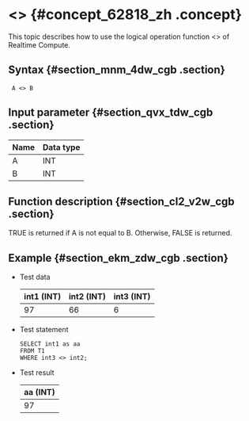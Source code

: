 # <\> {#concept_62818_zh .concept}

This topic describes how to use the logical operation function <\> of Realtime Compute.

## Syntax {#section_mnm_4dw_cgb .section}

```language-sql
 A <> B 

```

## Input parameter {#section_qvx_tdw_cgb .section}

|Name|Data type|
|----|---------|
|A|INT|
|B|INT|

## Function description {#section_cl2_v2w_cgb .section}

TRUE is returned if A is not equal to B. Otherwise, FALSE is returned.

## Example {#section_ekm_zdw_cgb .section}

-   Test data

    |int1 \(INT\)|int2 \(INT\)|int3 \(INT\)|
    |------------|------------|------------|
    |97|66|6|

-   Test statement

    ```
    SELECT int1 as aa
    FROM T1
    WHERE int3 <> int2;
    ```

-   Test result

    |aa \(INT\)|
    |----------|
    |97|


